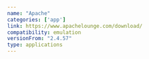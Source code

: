 ```yaml
---
name: "Apache"
categories: ['app']
link: https://www.apachelounge.com/download/
compatibility: emulation
versionFrom: "2.4.57"
type: applications
---
```


